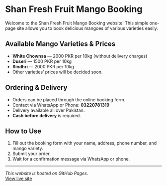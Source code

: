 # Shan Fresh Fruit Mango Booking

Welcome to the Shan Fresh Fruit Mango Booking website! This simple one-page site allows you to book delicious mangoes of various varieties easily.

## Available Mango Varieties & Prices

- **White Chownsa** — 2000 PKR per 10kg (without delivery charges)  
- **Duseri** — 1500 PKR per 10kg  
- **Sindhri** — 2000 PKR per 10kg  
- Other varieties’ prices will be decided soon.

## Ordering & Delivery

- Orders can be placed through the online booking form.  
- Contact via WhatsApp or Phone: **03220781319**  
- Delivery available all over Pakistan.  
- **Cash before delivery** is required.

## How to Use

1. Fill out the booking form with your name, address, phone number, and mango variety.  
2. Submit your order.  
3. Wait for a confirmation message via WhatsApp or phone.  

---

*This website is hosted on GitHub Pages.*  
[View live site](https://MuhammadShan-hub.github.io/shan-mango-booking/)
